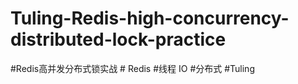 # Tuling-Redis-high-concurrency-distributed-lock-practice
#Redis高并发分布式锁实战 # Redis #线程 IO #分布式 #Tuling
